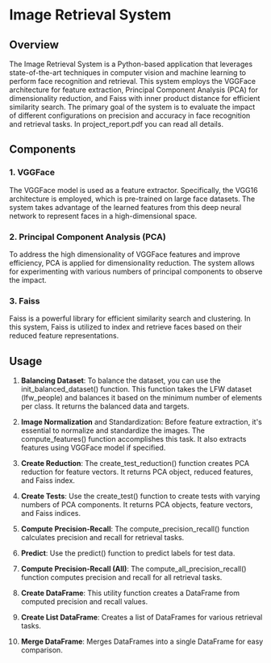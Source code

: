 # Image Retrieval System

## Overview

The Image Retrieval System is a Python-based application that leverages state-of-the-art techniques in computer vision and machine learning to perform face recognition and retrieval. 
This system employs the VGGFace architecture for feature extraction, Principal Component Analysis (PCA) for dimensionality reduction, and Faiss with inner product distance for efficient similarity search. 
The primary goal of the system is to evaluate the impact of different configurations on precision and accuracy in face recognition and retrieval tasks.
In project_report.pdf you can read all details.
## Components

### 1. VGGFace

The VGGFace model is used as a feature extractor. Specifically, the VGG16 architecture is employed, which is pre-trained on large face datasets. 
The system takes advantage of the learned features from this deep neural network to represent faces in a high-dimensional space.

### 2. Principal Component Analysis (PCA)

To address the high dimensionality of VGGFace features and improve efficiency, PCA is applied for dimensionality reduction. 
The system allows for experimenting with various numbers of principal components to observe the impact.

### 3. Faiss
Faiss is a powerful library for efficient similarity search and clustering. In this system, Faiss is utilized to index and retrieve faces based on their reduced feature representations. 

## Usage
1. **Balancing Dataset**: To balance the dataset, you can use the init_balanced_dataset() function. This function takes the LFW dataset (lfw_people) and balances it based on the minimum number of elements per class. It returns the balanced data and targets.

2. **Image Normalization** and Standardization: Before feature extraction, it's essential to normalize and standardize the images. The compute_features() function accomplishes this task. It also extracts features using VGGFace model if specified.

3. **Create Reduction**: The create_test_reduction() function creates PCA reduction for feature vectors. It returns PCA object, reduced features, and Faiss index.

4. **Create Tests**: Use the create_test() function to create tests with varying numbers of PCA components. It returns PCA objects, feature vectors, and Faiss indices.

5. **Compute Precision-Recall**: The compute_precision_recall() function calculates precision and recall for retrieval tasks.

6. **Predict**: Use the predict() function to predict labels for test data.

7. **Compute Precision-Recall (All)**: The compute_all_precision_recall() function computes precision and recall for all retrieval tasks.

8. **Create DataFrame**: This utility function creates a DataFrame from computed precision and recall values.

9. **Create List DataFrame**: Creates a list of DataFrames for various retrieval tasks.

10. **Merge DataFrame**: Merges DataFrames into a single DataFrame for easy comparison.
